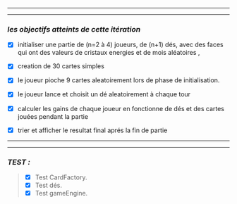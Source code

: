 
---
---
 ### *les objectifs atteints de cette itération*
 
 
  * [x] initialiser une partie de (n=2 à 4) joueurs, de (n+1) dés,  avec des faces qui ont des valeurs de cristaux energies et de mois aléatoires , 

  * [x] creation de 30 cartes simples

  * [x]   le joueur pioche  9 cartes aleatoirement lors de phase de initialisation.
  
  * [x] le joueur lance et choisit  un dé aleatoirement à chaque tour
  
  * [x] calculer les gains de chaque joueur en fonctionne de dés et des cartes jouées pendant la partie 
  
  * [x]  trier et afficher  le resultat final aprés la fin de partie

---
---

### *TEST :*
>  * [x] Test CardFactory.
>  * [x] Test dés.
>  * [x] Test gameEngine.


